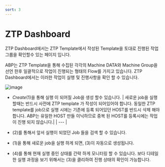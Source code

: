 ```yaml
---
sort: 3
---
```


# ZTP Dashboard
ZTP Dashboard에서는 ZTP Template에서 작성된 Template을 토대로 진행된 작업 그룹을 확인할수 있는 페이지 입니다.

ABP는 ZTP Template을 통해 수집된 각각의 Machine DATA와 Machine Group을 선언 한후 일괄적으로 작업이 진행되는 형태의 Flow를
가지고 있습니다. ZTP Dashboard에서는 이러한 작업이 실행 및 진행사항을 확인 할 수 있습니다.

![image](https://github.com/namuict/abp/assets/152131676/32e44fa9-bf19-4593-a74a-6a3d2c744cb2)

- *Create*(1)을 통해 실행 이 되어질 Job을 생성 할수 있습니다.
| 새로운 job을 실행 할때는 반드시 사전에 ZTP template 가 작성이 되어있어야 합니다. 동일한 ZTP template를 job으로 실행 시에는 기존에 등록 되어있던 HOST를 반드시 삭제 해야 합니다. ABP는 유일한 HOST 만들 이닉하므로 중복 된 HOST를 등록시에는 작업이 진행 되지 않습니다.|
| --- |

- (2)를 통해서 앞서 실행이 되었던 Job 들을 검색 할 수 있습니다.
- (1)을 통해 새로운 job을 실행 하게 되면, (3)이 자동으로 생성됩니다. 
- (4)를 통해 현재 실행 중인 상태를 간략 하게 모니터링 할 수 있습니다. 보다 디테일한 실행 과정을 보기 위해서는 (3)을 클리하여 진행 상태의 확인이 가능합니다.
